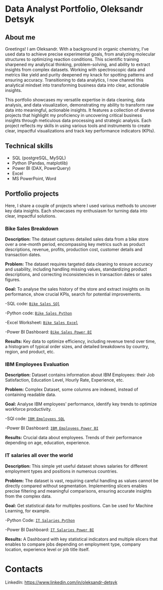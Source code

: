 # Data Analyst Portfolio, Oleksandr Detsyk
## About me
Greetings! 
I am Oleksandr. With a background in organic chemistry, I’ve used data to achieve precise experimental goals, from analyzing molecular structures to optimizing reaction conditions. This scientific training sharpened my analytical thinking, problem-solving, and ability to extract insights from complex datasets. Working with spectroscopic data and metrics like yield and purity deepened my knack for spotting patterns and ensuring accuracy. Transitioning to data analytics, I now channel this analytical mindset into transforming business data into clear, actionable insights.

This portfolio showcases my versatile expertise in data cleaning, data analysis, and data visualization, demonstrating my ability to transform raw data into meaningful, actionable insights. It features a collection of diverse projects that highlight my proficiency in uncovering critical business insights through meticulous data processing and strategic analysis. 
Each project reflects my skills in using various tools and instruments to create clear, impactful visualizations and track key performance indicators (KPIs).

## Technical skills
- SQL (postgreSQL, MySQL)
- Python (Pandas, matplotlib)
- Power BI (DAX, PowerQuery)
- Excel
- MS PowerPoint, Word

## Portfolio projects
Here, I share a couple of projects where I used various methods to uncover key data insights. Each showcases my enthusiasm for turning data into clear, impactful solutions.

### Bike Sales Breakdown
  **Description:** The dataset captures detailed sales data from a bike store over a one-month period, encompassing key metrics such as product descriptions, revenue, profits, production cost, customer details and transaction dates.
  
  **Problem:** The dataset requires targeted data cleaning to ensure accuracy and usability, including handling missing values, standardizing product descriptions, and correcting inconsistencies in transaction dates or sales figures. 
  
  **Goal:** To analyse the sales history of the store and extract insights on its performance, show crucial KPIs, search for potential improvements.
  
  -SQL code: [`Bike Sales SQl`](https://github.com/SashaD826/Portfolio/blob/main/bike_sales_mysql.sql)
  
  -Python code: [`Bike Sales Python`](https://github.com/SashaD826/Portfolio/blob/main/bike_sales.ipynb)
  
  -Excel Worksheet: [`Bike Sales Excel`](https://github.com/SashaD826/Portfolio/blob/main/bike_sales_data.xlsx)
  
  -Power BI Dashboard: [`Bike Sales Power BI`](https://github.com/SashaD826/Portfolio/blob/main/bike_sales_bi.pbix)

  **Results:** Key data to optimize efficiency, including revenue trend over time, a histogram of typical order sizes, and detailed breakdowns by country, region, and product, etc.
 ### IBM Employees Evaluation
  **Description:** Dataset contains information about IBM Employees: their Job Satisfaction, Education Level, Hourly Rate, Experience, etc.

  **Problem:** Complex Dataset, some columns are indexed, instead of containing readable data.

  **Goal:** Analyse IBM employees' performance, identify key trends to optimize workforce productivity.

  -SQl code: [`IBM Employees SQL`](https://github.com/SashaD826/Portfolio/blob/main/ibm_employees_mysql.sql)

  -Power BI Dashboard: [`IBM Employees Power BI`](https://github.com/SashaD826/Portfolio/blob/main/ibm_employees_bi.pbix)

  **Results:** Crucial data about employees. Trends of their performance depending on age, education, experience.

 ### IT salaries all over the world
  **Description:** This simple yet useful dataset shows salaries for different employment types and positions in numerous countries.

  **Problem:** The dataset is vast, requiring careful handling as values cannot be directly compared without segmentation. Implementing slicers enables precise filtering and meaningful comparisons, ensuring accurate insights from the complex data.

  **Goal:** Get statistical data for multiples positions. Can be used for Machine Learning, for example.

  -Python Code: [`IT Salaries Python`](https://github.com/SashaD826/Portfolio/blob/main/it_salaries.ipynb)

  -Power BI Dashboard: [`IT Salaries Power BI`](https://github.com/SashaD826/Portfolio/blob/main/it_salaries_bi.pbix)

  **Results:** A Dashboard with key statistical indicators and multiple slicers that enables to compare jobs depending on employment type, company location, experience level or job title itself.
# Contacts
LinkedIn: https://www.linkedin.com/in/oleksandr-detsyk

